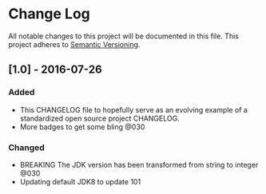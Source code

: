 # Change Log
All notable changes to this project will be documented in this file.
This project adheres to [Semantic Versioning](http://semver.org/).

## [1.0] - 2016-07-26
### Added
- This CHANGELOG file to hopefully serve as an evolving example of a standardized open source project CHANGELOG.
- More badges to get some bling @030

### Changed
- BREAKING The JDK version has been transformed from string to integer @030
- Updating default JDK8 to update 101